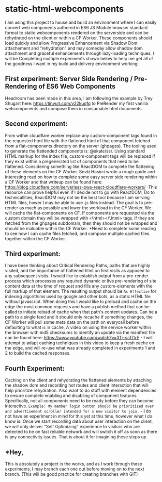 # static-html-webcomponents

I am using this project to house and build an environment where I can easily convert web components authored in ES6 JS Module browser standard format to static webcomponents rendered on the serverside and can be rehydrated on the client or within a CF Worker.
These components should load quickly and allow Progressive Enhancement via Shadow Dom attachement and "rehydration" and may someday allow shadow dom attachment and graceful enhancements through lazy-loading techniques. I will be Completing multiple
experiments shown below to help me get all of the goodness I want in my build and delivery environment working.

## First experiment: Server Side Rendering / Pre-Rendering of ES6 Web Components

Headroom has been made in this area, I am following the example by Trey Shugart here: https://tinyurl.com/y22kuqfq
to PreRender my first vanilla webcomponents and compose them in consumable html documents.

## Second experiment:

From within cloudflare worker replace any custom-component tags found in the requested html file with the flattened html of that component fetched from a flat-components directory on the server (ghpages). The tooling used to generate the flattended components is: @skate/ssr.  Using standard HTML markup for the index file, custom-component tags will be replaced if they exist within a pregenerated list of components that need to be flattened. Considering something like ReactDOM to complete the flattening of these elements on the CF Worker. Sevki Hasirci wrote a rough guide and interesting read on how to complete some easy server side rendering within a CF Worker and that writeup can be found here: https://blog.cloudflare.com/serverless-pwa-react-cloudflare-workers/ -This resource can prove helpful even if I decide not to go with ReactDOM, Do to technicallities, ReactDOM may not be the best tool because I am serving HTML
files, hower I may be able to use .js files instead. The goal is to pre-render as much as possible and lower the workload in the CF Worker. We will cache the flat-components on CF. If components are requested via the custom domain they will be wrapped with <\html\></\html\> tags. If they are fetched from the ghpages subdomain, then they should not be wrapped and should be maluable within the CF Worker. *Need to complete some reading to see how I can cache files fetched, and compose multiple cached files together within the CF Worker.

## Third experiment:

I have been thinking about Critical Rendering Paths, paths that are highly visited, and the importance of flattened html on first
visits as apposed to any subsequent visits. I would like to establish output from a pre-render process which processes any required dynamic or live pre-rendering of site content data at the time of request and fills any custom-elements with the full markup of that 
element. The resulting output should be `As Effective` for indexing algorithims used by google and other bots, as a static HTML file without javascript. When doing this I would like to preload and cache on the edge the most common requests and have a publish method that can be called to initiate reload of cache when that path's content updates. Can be a path to a single feed and it should only
recache if something changes, the CF Worker will pull some meta data on the path on everycall before defaulting to what is in cache,
A video on using the service worker within the browser with md5 checksums to identify an update via the manifest file can be found 
here: https://www.youtube.com/watch?v=3Tr-scf7trE    - I will attempt to adapt caching techniques in this video to keep a fresh cache on the edge, and will re-use what was already completed in experiments 1 and 2 to build the cached responses.

## Fourth Experiment:

Caching on the client and rehydrating the flattened elements by attaching the shadow dom and recording hot routes and client interaction
that will help prioritize rehydration. Also want to do stuff with element dependencies to ensure complete enabling and disabling of
component features. Specifically, not all components need to be ready before they can become interactive. `Example: My member login button should be prioritized over and advertisement scroller intended for a new visitor to join.` - I do not have an experiment in mind for this yet at this time, however what I do know is: Once we start recording data about user interaction on the client, we will only deliver "Self Optimizing" experience to visitors who are detected to be on fast reliable network and will switch it off as soon as there is any connectivity issues. That is about it for imagining these steps up

## *Hey, 

This is absolutely a project in the works, and as I work through these experiments, I may branch each one out before moving on to the next branch. (This will be good practice for creating branches with GIT)
